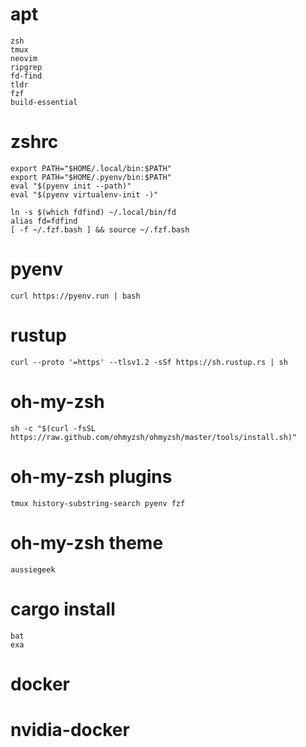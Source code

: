 # apt
```
zsh
tmux
neovim
ripgrep
fd-find 
tldr
fzf
build-essential
```

# zshrc
```
export PATH="$HOME/.local/bin:$PATH"
export PATH="$HOME/.pyenv/bin:$PATH"
eval "$(pyenv init --path)"
eval "$(pyenv virtualenv-init -)"

ln -s $(which fdfind) ~/.local/bin/fd
alias fd=fdfind
[ -f ~/.fzf.bash ] && source ~/.fzf.bash
```


# pyenv
`curl https://pyenv.run | bash`

# rustup 
`curl --proto '=https' --tlsv1.2 -sSf https://sh.rustup.rs | sh`

# oh-my-zsh
`sh -c "$(curl -fsSL https://raw.github.com/ohmyzsh/ohmyzsh/master/tools/install.sh)"`

# oh-my-zsh plugins
`tmux history-substring-search pyenv fzf`

# oh-my-zsh theme
`aussiegeek`

# cargo install
```
bat
exa
```


# docker

# nvidia-docker
